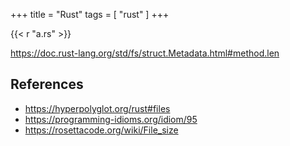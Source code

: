 +++
title = "Rust"
tags = [ "rust" ]
+++

{{< r "a.rs" >}}

<https://doc.rust-lang.org/std/fs/struct.Metadata.html#method.len>

## References

- <https://hyperpolyglot.org/rust#files>
- <https://programming-idioms.org/idiom/95>
- <https://rosettacode.org/wiki/File_size>
